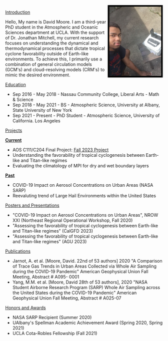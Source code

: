 <img align="right" width="166" height="222" src="/assets/IMG/profile_pic.jpg" alt="your-image-description" style="border: 5px solid  Black;">

<ins> Introduction </ins>


Hello, My name is David Moore. I am a third-year PhD student in the Atmospheric and Oceanic Sciences department at UCLA. With the support of Dr. Jonathan Mitchell, my current research focuses on understanding the dynamical and thermodynamical processes that dictate tropical cyclone favorability outside of Earth-like environments. To achieve this, I primarily use a combination of general circulation models (GCM's) and cloud-resolving models (CRM's) to mimic the desired environment. 

<ins> Education </ins>


- Sep 2016 - May 2018 - Nassau Community College, Liberal Arts - Math & Science
- Sep 2018 - May 2021 - BS - Atmospheric Science, University at Albany, State University of New York
- Sep 2021 - Present - PhD Student - Atmospheric Science, University of California. Los Angeles

<ins> Projects </ins>

<ins> **Current** </ins>
- AOS C111/C204 Final Project: [Fall 2023 Project](/project.md)
- Understanding the favorability of tropical cyclogenesis between Earth-like and Titan-like regimes
- Evaluating the climatology of MPI for dry and wet boundary layers

<ins> **Past** </ins>
- COVID-19 Impact on Aerosol Concentrations on Urban Areas (NASA SARP)
- Reevaluting trend of Large Hail Environments within the United States

<ins> Posters and Presentations </ins>

- "COVID-19 Impact on Aerosol Concentrations on Urban Areas", NROW XXI (Northeast Regional Operational Workshop, Fall 2020)
- "Assessing the favorability of tropical cyclogenesis between Earth-like and Titan-like regimes" (CalGFD 2023)
- "Assessing the favorability of tropical cyclogenesis between Earth-like and Titan-like regimes" (AGU 2023)

<ins> Publications </ins>

- Jarnot, A. et al. [Moore, David. 22nd of 53 authors] 2020 "A Comparison of Trace Gas Trends in Urban Areas Collected
via Whole Air Sampling during the COVID-19 Pandemic" American Geophysical Union Fall Meeting, Abstract # A095-
0001
- Yang, M.M. et al. [Moore, David 28th of 53 authors], 2020 "NASA Student Airborne Research Program (SARP) Whole
Air Sampling across the United States during the COVID-19 Pandemic" American Geophysical Union Fall Meeting,
Abstract # A025-07

<ins> Honors and Awards </ins>

- NASA SARP Recipient (Summer 2020)
- UAlbany's Spellman Academic Achievement Award (Spring 2020, Spring 2021)
- UCLA Cota-Robles Fellowship (Fall 2021)
